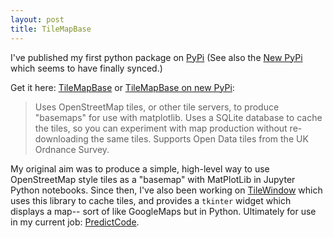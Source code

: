 ```yaml
---
layout: post
title: TileMapBase
---
```


I've published my first python package on [PyPi](https://pypi.python.org)  (See also the [New PyPi](https://pypi.org) which seems to have finally synced.)

Get it here: [TileMapBase](https://pypi.python.org/pypi/tilemapbase/0.4.3) or [TileMapBase on new PyPi](https://pypi.org/project/tilemapbase/):

> Uses OpenStreetMap tiles, or other tile servers, to produce "basemaps" for use with matplotlib. Uses a SQLite database to cache the tiles, so you can experiment with map production without re-downloading the same tiles. Supports Open Data tiles from the UK Ordnance Survey.

My original aim was to produce a simple, high-level way to use OpenStreetMap style tiles as a "basemap" with MatPlotLib in Jupyter Python notebooks.  Since then, I've also been working on [TileWindow](https://github.com/MatthewDaws/TileWindow) which uses this library to cache tiles, and provides a `tkinter` widget which displays a map-- sort of like GoogleMaps but in Python.  Ultimately for use in my current job: [PredictCode](https://github.com/QuantCrimAtLeeds/PredictCode).
